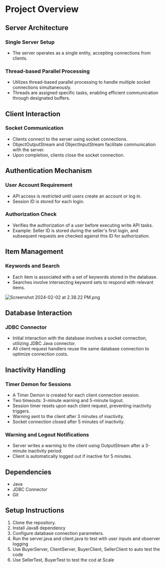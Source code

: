# Project Overview

## Server Architecture

### Single Server Setup
- The server operates as a single entity, accepting connections from clients.

### Thread-based Parallel Processing
- Utilizes thread-based parallel processing to handle multiple socket connections simultaneously.
- Threads are assigned specific tasks, enabling efficient communication through designated buffers.

## Client Interaction

### Socket Communication
- Clients connect to the server using socket connections.
- ObjectOutputStream and ObjectInputStream facilitate communication with the server.
- Upon completion, clients close the socket connection.

## Authentication Mechanism

### User Account Requirement
- API access is restricted until users create an account or log in.
- Session ID is stored for each login.

### Authorization Check
- Verifies the authorization of a user before executing write API tasks.
- Example: Seller ID is stored during the seller's first login, and subsequent requests are checked against this ID for authorization.

## Item Management

### Keywords and Search
- Each item is associated with a set of keywords stored in the database.
- Searches involve intersecting keyword sets to respond with relevant items.

![Screenshot 2024-02-02 at 2.38.22 PM.png](..%2F..%2F..%2F..%2F..%2F..%2Fvar%2Ffolders%2Fpm%2Fwjzzl6dx7nj4bgqy4nywh1140000gn%2FT%2FTemporaryItems%2FNSIRD_screencaptureui_exBOaP%2FScreenshot%202024-02-02%20at%202.38.22%20PM.png)

## Database Interaction

### JDBC Connector
- Initial interaction with the database involves a socket connection, utilizing JDBC Java connector.
- All client request handlers reuse the same database connection to optimize connection costs.

## Inactivity Handling

### Timer Demon for Sessions
- A Timer Demon is created for each client connection session.
- Two timeouts: 3-minute warning and 5-minute logout.
- Session timer resets upon each client request, preventing inactivity triggers.
- Warning sent to the client after 3 minutes of inactivity.
- Socket connection closed after 5 minutes of inactivity.

### Warning and Logout Notifications
- Server writes a warning to the client using OutputStream after a 3-minute inactivity period.
- Client is automatically logged out if inactive for 5 minutes.

## Dependencies

- Java
- JDBC Connector
- Git

## Setup Instructions

1. Clone the repository.
2. Install Java8 dependency
3. Configure database connection parameters.
4. Run the server.java and client.java to test with user inputs and observer logging
5. Use BuyerServer, ClientServer, BuyerClient, SellerClient to auto test the code
6. Use SellerTest, BuyerTest to test the cod at Scale
